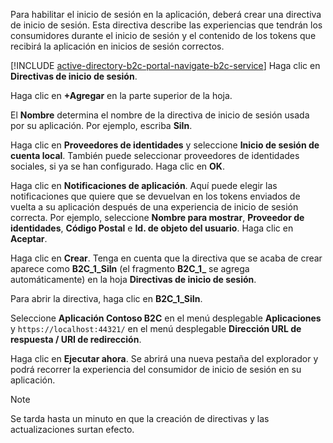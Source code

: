 Para habilitar el inicio de sesión en la aplicación, deberá crear una directiva de inicio de sesión. Esta directiva describe las experiencias que tendrán los consumidores durante el inicio de sesión y el contenido de los tokens que recibirá la aplicación en inicios de sesión correctos.

[!INCLUDE [active-directory-b2c-portal-navigate-b2c-service](active-directory-b2c-portal-navigate-b2c-service.md)] Haga clic en **Directivas de inicio de sesión**.

Haga clic en **+Agregar** en la parte superior de la hoja.

El **Nombre** determina el nombre de la directiva de inicio de sesión usada por su aplicación. Por ejemplo, escriba **SiIn**.

Haga clic en **Proveedores de identidades** y seleccione **Inicio de sesión de cuenta local**. También puede seleccionar proveedores de identidades sociales, si ya se han configurado. Haga clic en **OK**.

Haga clic en **Notificaciones de aplicación**. Aquí puede elegir las notificaciones que quiere que se devuelvan en los tokens enviados de vuelta a su aplicación después de una experiencia de inicio de sesión correcta. Por ejemplo, seleccione **Nombre para mostrar**, **Proveedor de identidades**, **Código Postal** e **Id. de objeto del usuario**. Haga clic en **Aceptar**.

Haga clic en **Crear**. Tenga en cuenta que la directiva que se acaba de crear aparece como **B2C_1_SiIn** (el fragmento **B2C\_1\_** se agrega automáticamente) en la hoja **Directivas de inicio de sesión**.

Para abrir la directiva, haga clic en **B2C_1_SiIn**.

Seleccione **Aplicación Contoso B2C** en el menú desplegable **Aplicaciones** y `https://localhost:44321/` en el menú desplegable **Dirección URL de respuesta / URI de redirección**.

Haga clic en **Ejecutar ahora**. Se abrirá una nueva pestaña del explorador y podrá recorrer la experiencia del consumidor de inicio de sesión en su aplicación.

> [!NOTE]
> Se tarda hasta un minuto en que la creación de directivas y las actualizaciones surtan efecto.
>